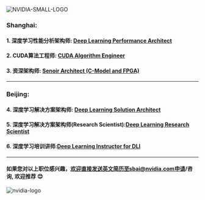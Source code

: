 ![NVIDIA-SMALL-LOGO](https://www.nvidia.com/etc/designs/nvidiaGDC/clientlibs_base/images/NVIDIA-Logo.svg)
### Shanghai:
#### 1. 深度学习性能分析架构师: [Deep Learning Performance Architect](/深度学习性能分析架构师.md)
#### 2. CUDA算法工程师: [CUDA Algorithm Engineer](/CUDA_Algorithm_Engineer.md)
#### 3. 资深架构师: [Senoir Architect (C-Model and FPGA)](/Senior_Architect.md)

____
### Beijing:
#### 4. 深度学习解决方案架构师: [Deep Learning Solution Architect](/深度学习解决方案架构师.md)
#### 5. 深度学习解决方案架构师(Research Scientist):[Deep Learning Research Scientist](/深度学习解决方案架构师(Research).md)
#### 6. 深度学习培训讲师:[Deep Learning Instructor for DLI](/深度学习培训讲师.md)

____
#### 如果您对以上职位感兴趣，欢迎直接发送英文简历至sbai@nvidia.com申请/咨询, 欢迎推荐 :blush:

![nvidia-logo](https://blogs.nvidia.com/wp-content/uploads/2018/04/23-deepcore-orbit-star.jpg)
